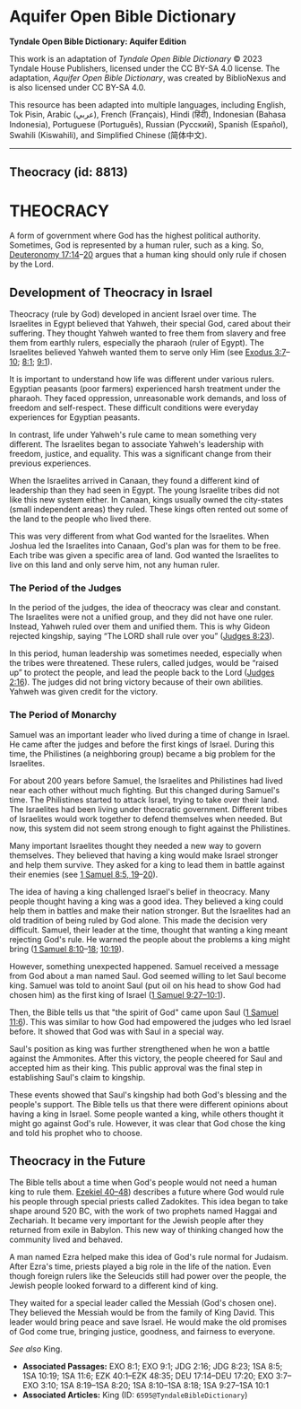 # Aquifer Open Bible Dictionary

**Tyndale Open Bible Dictionary: Aquifer Edition**

This work is an adaptation of *Tyndale Open Bible Dictionary* © 2023 Tyndale House Publishers, licensed under the CC BY\-SA 4\.0 license. The adaptation, *Aquifer Open Bible Dictionary*, was created by BiblioNexus and is also licensed under CC BY\-SA 4\.0\.

This resource has been adapted into multiple languages, including English, Tok Pisin, Arabic (عربي), French (Français), Hindi (हिंदी), Indonesian (Bahasa Indonesia), Portuguese (Português), Russian (Русский), Spanish (Español), Swahili (Kiswahili), and Simplified Chinese (简体中文).



--------------------------------

## Theocracy (id: 8813)

THEOCRACY
=========

A form of government where God has the highest political authority. Sometimes, God is represented by a human ruler, such as a king. So, [Deuteronomy 17:14](https://ref.ly/Deut17:14-Deut17:20)–[20](https://ref.ly/Deut17:14-Deut17:20) argues that a human king should only rule if chosen by the Lord.

Development of Theocracy in Israel
----------------------------------

Theocracy (rule by God) developed in ancient Israel over time. The Israelites in Egypt believed that Yahweh, their special God, cared about their suffering. They thought Yahweh wanted to free them from slavery and free them from earthly rulers, especially the pharaoh (ruler of Egypt). The Israelites believed Yahweh wanted them to serve only Him (see [Exodus 3:7](https://ref.ly/Exod3:7-Exod3:10)–[10](https://ref.ly/Exod3:7-Exod3:10); [8:1](https://ref.ly/Exod8:1); [9:1](https://ref.ly/Exod9:1)). 

It is important to understand how life was different under various rulers. Egyptian peasants (poor farmers) experienced harsh treatment under the pharaoh. They faced oppression, unreasonable work demands, and loss of freedom and self\-respect. These difficult conditions were everyday experiences for Egyptian peasants.

In contrast, life under Yahweh's rule came to mean something very different. The Israelites began to associate Yahweh's leadership with freedom, justice, and equality. This was a significant change from their previous experiences.

When the Israelites arrived in Canaan, they found a different kind of leadership than they had seen in Egypt. The young Israelite tribes did not like this new system either. In Canaan, kings usually owned the city\-states (small independent areas) they ruled. These kings often rented out some of the land to the people who lived there.

This was very different from what God wanted for the Israelites. When Joshua led the Israelites into Canaan, God's plan was for them to be free. Each tribe was given a specific area of land. God wanted the Israelites to live on this land and only serve him, not any human ruler.

### The Period of the Judges

In the period of the judges, the idea of theocracy was clear and constant. The Israelites were not a unified group, and they did not have one ruler. Instead, Yahweh ruled over them and unified them. This is why Gideon rejected kingship, saying “The LORD shall rule over you” ([Judges 8:23](https://ref.ly/Judg8:23)).

In this period, human leadership was sometimes needed, especially when the tribes were threatened. These rulers, called judges, would be “raised up” to protect the people, and lead the people back to the Lord ([Judges 2:16](https://ref.ly/Judg2:16)). The judges did not bring victory because of their own abilities. Yahweh was given credit for the victory.

### The Period of Monarchy

Samuel was an important leader who lived during a time of change in Israel. He came after the judges and before the first kings of Israel. During this time, the Philistines (a neighboring group) became a big problem for the Israelites. 

For about 200 years before Samuel, the Israelites and Philistines had lived near each other without much fighting. But this changed during Samuel's time. The Philistines started to attack Israel, trying to take over their land. The Israelites had been living under theocratic government. Different tribes of Israelites would work together to defend themselves when needed. But now, this system did not seem strong enough to fight against the Philistines.

Many important Israelites thought they needed a new way to govern themselves. They believed that having a king would make Israel stronger and help them survive. They asked for a king to lead them in battle against their enemies (see [1 Samuel 8:5, 19](https://ref.ly/1Sam8:5,1Sam8:19-1Sam8:20)–[20](https://ref.ly/1Sam8:5,1Sam8:19-1Sam8:20)).

The idea of having a king challenged Israel's belief in theocracy. Many people thought having a king was a good idea. They believed a king could help them in battles and make their nation stronger. But the Israelites had an old tradition of being ruled by God alone. This made the decision very difficult. Samuel, their leader at the time, thought that wanting a king meant rejecting God's rule. He warned the people about the problems a king might bring ([1 Samuel 8:10](https://ref.ly/1Sam8:10-1Sam8:18)–[18](https://ref.ly/1Sam8:10-1Sam8:18); [10:19](https://ref.ly/1Sam10:19)). 

However, something unexpected happened. Samuel received a message from God about a man named Saul. God seemed willing to let Saul become king. Samuel was told to anoint Saul (put oil on his head to show God had chosen him) as the first king of Israel ([1 Samuel 9:27–10:1](https://ref.ly/1Sam9:27-1Sam10:1)). 

Then, the Bible tells us that "the spirit of God" came upon Saul ([1 Samuel 11:6](https://ref.ly/1Sam11:6)). This was similar to how God had empowered the judges who led Israel before. It showed that God was with Saul in a special way.

Saul's position as king was further strengthened when he won a battle against the Ammonites. After this victory, the people cheered for Saul and accepted him as their king. This public approval was the final step in establishing Saul's claim to kingship.

These events showed that Saul's kingship had both God's blessing and the people's support. The Bible tells us that there were different opinions about having a king in Israel. Some people wanted a king, while others thought it might go against God's rule. However, it was clear that God chose the king and told his prophet who to choose.

Theocracy in the Future
-----------------------

The Bible tells about a time when God's people would not need a human king to rule them. [Ezekiel 40–48](https://ref.ly/Ezek40:1-Ezek48:35)) describes a future where God would rule his people through special priests called Zadokites. This idea began to take shape around 520 BC, with the work of two prophets named Haggai and Zechariah. It became very important for the Jewish people after they returned from exile in Babylon. This new way of thinking changed how the community lived and behaved.

A man named Ezra helped make this idea of God's rule normal for Judaism. After Ezra's time, priests played a big role in the life of the nation. Even though foreign rulers like the Seleucids still had power over the people, the Jewish people looked forward to a different kind of king.

They waited for a special leader called the Messiah (God's chosen one). They believed the Messiah would be from the family of King David. This leader would bring peace and save Israel. He would make the old promises of God come true, bringing justice, goodness, and fairness to everyone.

*See also* King.

* **Associated Passages:** EXO 8:1; EXO 9:1; JDG 2:16; JDG 8:23; 1SA 8:5; 1SA 10:19; 1SA 11:6; EZK 40:1–EZK 48:35; DEU 17:14–DEU 17:20; EXO 3:7–EXO 3:10; 1SA 8:19–1SA 8:20; 1SA 8:10–1SA 8:18; 1SA 9:27–1SA 10:1
* **Associated Articles:** King (ID: `6595@TyndaleBibleDictionary`)

